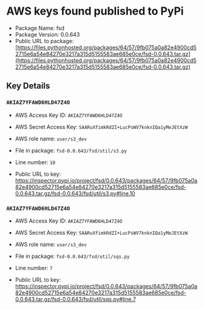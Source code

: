 # AWS keys found published to PyPi

* Package Name: fsd
* Package Version: 0.0.643
* Public URL to package: [https://files.pythonhosted.org/packages/64/57/9fb075a0a82e4900cd52715e6a54e84270e3217a315d5155583ae685e0ce/fsd-0.0.643.tar.gz](https://files.pythonhosted.org/packages/64/57/9fb075a0a82e4900cd52715e6a54e84270e3217a315d5155583ae685e0ce/fsd-0.0.643.tar.gz)

## Key Details

### `AKIAZ7YFAWD6HLD47Z4O`

* AWS Access Key ID: `AKIAZ7YFAWD6HLD47Z4O`
* AWS Secret Access Key: `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` 
* AWS role name: `user/s3_dev`
* File in package: `fsd-0.0.643/fsd/util/s3.py`
* Line number: `10`

* Public URL to key: https://inspector.pypi.io/project/fsd/0.0.643/packages/64/57/9fb075a0a82e4900cd52715e6a54e84270e3217a315d5155583ae685e0ce/fsd-0.0.643.tar.gz/fsd-0.0.643/fsd/util/s3.py#line.10



### `AKIAZ7YFAWD6HLD47Z4O`

* AWS Access Key ID: `AKIAZ7YFAWD6HLD47Z4O`
* AWS Secret Access Key: `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` 
* AWS role name: `user/s3_dev`
* File in package: `fsd-0.0.643/fsd/util/sqs.py`
* Line number: `7`

* Public URL to key: https://inspector.pypi.io/project/fsd/0.0.643/packages/64/57/9fb075a0a82e4900cd52715e6a54e84270e3217a315d5155583ae685e0ce/fsd-0.0.643.tar.gz/fsd-0.0.643/fsd/util/sqs.py#line.7


